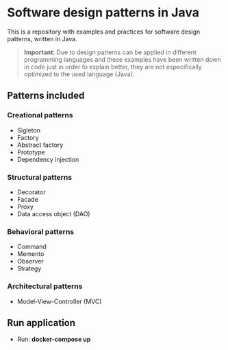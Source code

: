 # Software design patterns in Java
This is a repository with examples and practices for software design patterns, written in Java.
> **Important**: Due to design patterns can be applied in different programming languages and these examples have been written down in code just in order to explain better, they are not especifically optimized to the used language (Java).
## Patterns included
### Creational patterns
- Sigleton
- Factory
- Abstract factory
- Prototype
- Dependency injection
### Structural patterns
- Decorator
- Facade
- Proxy
- Data access object (DAO)
### Behavioral patterns
- Command
- Memento
- Observer
- Strategy
### Architectural patterns
- Model-View-Controller (MVC)

## Run application
- Run: **docker-compose up**